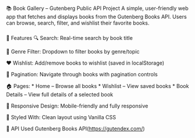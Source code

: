 📚 Book Gallery – Gutenberg Public API Project
A simple, user-friendly web app that fetches and displays books from the Gutenberg Books API. Users can browse, search, filter, and wishlist their favorite books.

###
🚀 Features
🔍 Search: Real-time search by book title

🎯 Genre Filter: Dropdown to filter books by genre/topic

❤️ Wishlist: Add/remove books to wishlist (saved in localStorage)

📄 Pagination: Navigate through books with pagination controls

🏠 Pages:
     * Home – Browse all books
     * Wishlist – View saved books
     * Book Details – View full details of a selected book

📱 Responsive Design: Mobile-friendly and fully responsive

🎨 Styled With: Clean layout using Vanilla CSS

🔗 API Used
Gutenberg Books API(https://gutendex.com/)